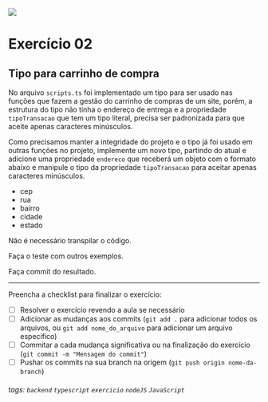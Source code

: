 ![](https://i.imgur.com/xG74tOh.png)

# Exercício 02

## Tipo para carrinho de compra

No arquivo `scripts.ts` foi implementado um tipo para ser usado nas funções que fazem a gestão do carrinho de compras de um site, porém, a estrutura do tipo não tinha o endereço de entrega e a propriedade `tipoTransacao` que tem um tipo literal, precisa ser padronizada para que aceite apenas caracteres minúsculos.

Como precisamos manter a integridade do projeto e o tipo já foi usado em outras funções no projeto, implemente um novo tipo, partindo do atual e adicione uma propriedade `endereco` que receberá um objeto com o formato abaixo e manipule o tipo da propriedade `tipoTransacao` para aceitar apenas caracteres minúsculos.

-   cep
-   rua
-   bairro
-   cidade
-   estado

Não é necessário transpilar o código.

Faça o teste com outros exemplos.

Faça commit do resultado.

---

Preencha a checklist para finalizar o exercício:

-   [ ] Resolver o exercício revendo a aula se necessário
-   [ ] Adicionar as mudanças aos commits (`git add .` para adicionar todos os arquivos, ou `git add nome_do_arquivo` para adicionar um arquivo específico)
-   [ ] Commitar a cada mudança significativa ou na finalização do exercício (`git commit -m "Mensagem do commit"`)
-   [ ] Pushar os commits na sua branch na origem (`git push origin nome-da-branch`)

###### tags: `backend` `typescript` `exercicio` `nodeJS` `JavaScript`
